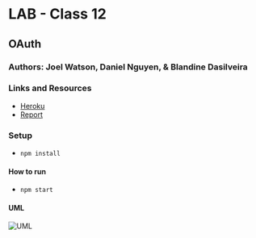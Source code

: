 # LAB - Class 12

## OAuth

### Authors: Joel Watson, Daniel Nguyen, & Blandine Dasilveira

### Links and Resources

- [Heroku](https://jdb-oauth-server.herokuapp.com/)
- [Report](https://github.com/401-advanced-javascript-joel/oauth/blob/master/REPORT.md)

### Setup

- `npm install`

#### How to run

- `npm start`

#### UML

![UML](https://drive.google.com/uc?export=view&id=1XpIpaGdY3uwNkEhyBnpEmOLvcD-oPgPi)
